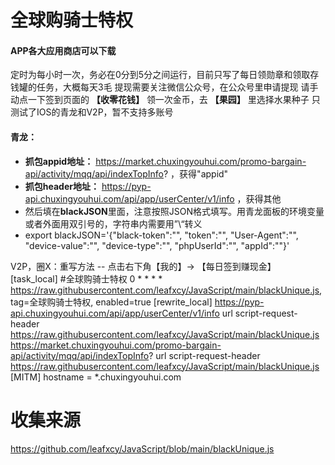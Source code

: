 # 全球购骑士特权
#### APP各大应用商店可以下载

定时为每小时一次，务必在0分到5分之间运行，目前只写了每日领勋章和领取存钱罐的任务，大概每天3毛
提现需要关注微信公众号，在公众号里申请提现
请手动点一下签到页面的 **【收零花钱】** 领一次金币，去 **【果园】** 里选择水果种子
只测试了IOS的青龙和V2P，暂不支持多账号

#### 青龙：
+ **抓包appid地址：** https://market.chuxingyouhui.com/promo-bargain-api/activity/mqq/api/indexTopInfo? ，获得"appid"
+ **抓包header地址：** https://pyp-api.chuxingyouhui.com/api/app/userCenter/v1/info ，获得其他
+ 然后填在**blackJSON**里面，注意按照JSON格式填写。用青龙面板的环境变量或者外面用双引号的，字符串内需要用”\“转义
+ export blackJSON='{"black-token":"", "token":"", "User-Agent":"", "device-value":"", "device-type":"", "phpUserId":"", "appId":""}'

V2P，圈X：重写方法 -- 点击右下角【我的】-> 【每日签到赚现金】
[task_local]
#全球购骑士特权
0 * * * * https://raw.githubusercontent.com/leafxcy/JavaScript/main/blackUnique.js, tag=全球购骑士特权, enabled=true
[rewrite_local]
https://pyp-api.chuxingyouhui.com/api/app/userCenter/v1/info url script-request-header https://raw.githubusercontent.com/leafxcy/JavaScript/main/blackUnique.js
https://market.chuxingyouhui.com/promo-bargain-api/activity/mqq/api/indexTopInfo? url script-request-header https://raw.githubusercontent.com/leafxcy/JavaScript/main/blackUnique.js
[MITM]
hostname = *.chuxingyouhui.com

# 收集来源
https://github.com/leafxcy/JavaScript/blob/main/blackUnique.js
